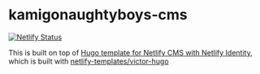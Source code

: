 # kamigonaughtyboys-cms

[![Netlify Status](https://api.netlify.com/api/v1/badges/00730fa5-1e99-44b9-8a88-2128a75d000f/deploy-status)](https://app.netlify.com/sites/kamigonaughtyboys-cms/deploys)

This is built on top of [Hugo template for Netlify CMS with Netlify Identity](https://github.com/netlify-templates/one-click-hugo-cms), which is built with [netlify-templates/victor-hugo](https://github.com/netlify-templates/victor-hugo)
